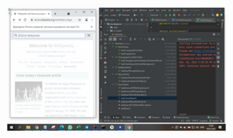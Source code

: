 [![asciicast](https://github.com/nmochalova/JavaAppium/blob/master/video/web_monbile_screen.png)](https://github.com/nmochalova/JavaAppium/blob/master/video/mobile_web.webm)
